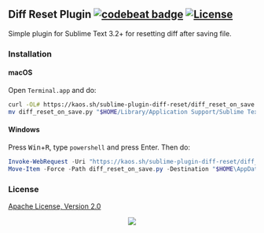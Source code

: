 ## Diff Reset Plugin [![codebeat badge](https://codebeat.co/badges/3d31b52f-b534-4543-87db-f3e36392dd97)](https://codebeat.co/projects/github-com-essentialkaos-sublime-plugin-diff-reset-master) [![License](https://gh.kaos.st/apache2.svg)](https://www.apache.org/licenses/LICENSE-2.0)

Simple plugin for Sublime Text 3.2+ for resetting diff after saving file.

### Installation

#### macOS

Open `Terminal.app` and do:

```bash
curl -OL# https://kaos.sh/sublime-plugin-diff-reset/diff_reset_on_save.py
mv diff_reset_on_save.py "$HOME/Library/Application Support/Sublime Text/Packages/User/"
```

#### Windows

Press <kbd>Win</kbd>+<kbd>R</kbd>, type `powershell` and press Enter. Then do:

```powershell
Invoke-WebRequest -Uri "https://kaos.sh/sublime-plugin-diff-reset/diff_reset_on_save.py" -OutFile diff_reset_on_save.py
Move-Item -Force -Path diff_reset_on_save.py -Destination "$HOME\AppData\Roaming\Sublime Text\Packages\User\"
```

### License

[Apache License, Version 2.0](https://www.apache.org/licenses/LICENSE-2.0)

<p align="center"><a href="https://essentialkaos.com"><img src="https://gh.kaos.st/ekgh.svg"/></a></p>
